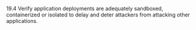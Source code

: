 19.4 Verify application deployments are adequately sandboxed, containerized or isolated to delay and deter attackers from attacking other applications.